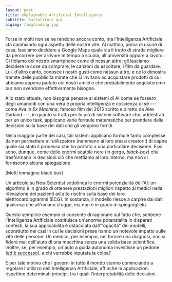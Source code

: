 ```yaml
---
layout: post
title: eXplainable Artificial Intelligence
subtitle: Sottotitolo qui
bigimg: /img/coding.jpg
---
```


Forse in molti non se ne rendono ancora conto, ma l'Intelligenza Artificiale sta cambiando ogni aspetto delle nostre vite. Al mattino, prima di uscire di casa, lasciamo decidere a Google Maps quale sia il tratto di strada migliore da percorrere per arrivare in tempo a scuola, all'università oppure a lavoro. Ci fidiamo del nostro smartphone come di nessun altro: gli lasciamo decidere le cose da comprare, le canzoni da ascoltare, i film da guardare. Lui, d'altro canto, conosce i nostri gusti come nessun altro, e ce lo dimostra tramite delle pubblicità mirate che ci invitano ad acquistare prodotti di cui abbiamo appena parlato coi nostri amici e che probabilmente acquisteremo pur non avendone effettivamente bisogno. 

Allo stato attuale, non bisogna pensare ai sistemi di AI come se fossero degli umanoidi con una vera e propria intelligenza e coscienza di sé --- come Ava in *Ex Machina*, famoso film del 2015 scritto e diretto da Alex Garland ---, in quanto si tratta per lo più di sistemi software che, addestrati per un unico task, applicano varie formule matematiche per prendere delle decisioni sulla base dei dati che gli vengono forniti. 

Nella maggior parte dei casi, tali sistemi applicano formule tanto complesse da non permettere all'utilizzatore (nemmeno ai loro stessi creatori!) di capire quale sia stato il processo che ha portato a una particolare decisione. Essi sono, dunque, come delle enormi scatole nere (in gergo, *black-box*) che trasformano in decisioni ciò che mettiamo al loro interno, ma non ci forniscono alcuna spiegazione 

[Metti immagine black box]

Un [articolo su New Scientist](https://www.newscientist.com/article/2222907-ai-can-predict-if-youll-die-soon-but-weve-no-idea-how-it-works/) sottolinea le enormi potenzialità dell'AI: un algoritmo è in grado di ottenere prestazioni migliori rispetto ai medici nella rilevazione dei pazienti ad alto rischio sulla base dei loro elettrocardiogrammi (ECG). In sostanza, il modello riesce a carpire dai dati qualcosa che all'umano sfugge, ma non è in grado di spiegarglielo.

Questo semplice esempio ci consente di ragionare sul fatto che, sebbene l'Intelligenza Artificiale costituisca un'enorme potenzialità in disparati contesti, la sua applicabilità è ostacolata dall'"opacità" dei modelli, soprattutto nei casi in cui le decisioni prese hanno un notevole impatto sulle vite delle persone. Un medico, per esempio, nel fornire una diagnosi, non si fiderà mai dell'aiuto di una macchina senza una solida base scientifica. Inoltre, se, per esempio, un'auto a guida autonoma investisse un pedone ([ed è successo](https://www.theguardian.com/technology/2018/mar/19/uber-self-driving-car-kills-woman-arizona-tempe)), a chi verrebbe inputata la colpa? 

È per tale motivo che i governi in tutto il mondo stanno cominciando a regolare l'utilizzo dell'Intelligenza Artificiale, affinché le applicazioni rispettino determinati principi, tra i quali l'interpretabilità delle decisioni.
